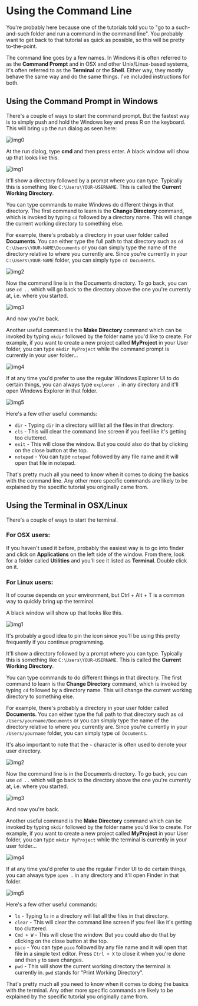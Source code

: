 # Using the Command Line

You're probably here because one of the tutorials told you to "go to a such-and-such folder and run a command in the command line". You probably want to get back to that tutorial as quick as possible, so this will be pretty to-the-point.

The command line goes by a few names. In Windows it is often referred to as the **Command Prompt** and in 
OSX and other Unix/Linux-based systems, it's often referred to as the **Terminal** or the **Shell**. 
Either way, they mostly behave the same way and do the same things. 
I've included instructions for both.

## Using the Command Prompt in Windows

There's a couple of ways to start the command prompt. 
But the fastest way is to simply push and hold the Windows key and press R on the keyboard. 
This will bring up the run dialog as seen here:

![img0](./images/windows0.png)

At the run dialog, type **cmd** and then press enter. A black window will show up that looks like this.

![img1](./images/windows1.png)

It'll show a directory followed by a prompt where you can type. Typically this is something like `C:\Users\YOUR-USERNAME`. This is called the **Current Working Directory**. 

You can type commands to make Windows do different things in that directory. 
The first command to learn is the **Change Directory** command, which is invoked by typing `cd` followed by a directory name. 
This will change the current working directory to something else. 

For example, there's probably a directory in your user folder called **Documents**. 
You can either type the full path to that directory such as `cd C:\Users\YOUR-NAME\Documents` or you can simply type the name of the directory relative to where you currently are.
Since you're currently in your `C:\Users\YOUR-NAME` folder, you can simply type `cd Documents`.

![img2](./images/windows2.png)

Now the command line is in the Documents directory. 
To go back, you can use `cd ..` which will go back to the directory above the one you're
currently at, i.e. where you started.

![img3](./images/windows3.png)

And now you're back.

Another useful command is the **Make Directory** command which can be invoked by typing `mkdir` followed by the folder name you'd like to create.
For example, if you want to create a new project called **MyProject** in your User folder, you can type `mkdir MyProject` while the command prompt is currently in your user folder...

![img4](./images/windows4.png)

If at any time you'd prefer to use the regular Windows Explorer UI to do certain things, you can always type `explorer .` in any directory and it'll open Windows Explorer in that folder.

![img5](./images/windows5.png)

Here's a few other useful commands:

* `dir` - Typing `dir` in a directory will list all the files in that directory. 
* `cls` - This will clear the command line screen if you feel like it's getting too cluttered.
* `exit` - This will close the window. But you could also do that by clicking on the close button at the top.
* `notepad` - You can type `notepad` followed by any file name and it will open that file in notepad.

That's pretty much all you need to know when it comes to doing the basics with the command line. 
Any other more specific commands are likely to be explained by the specific tutorial you originally came from. 

## Using the Terminal in OSX/Linux

There's a couple of ways to start the terminal. 

### For OSX users:
If you haven't used it before, probably the easiest way is to go into finder and click on **Applications** on 
the left side of the window. From there, look for a folder called **Utilities** and you'll see it listed as **Terminal**.
Double click on it. 

### For Linux users:
It of course depends on your environment, but Ctrl + Alt + T is a common way to quickly bring up the terminal.

A black window will show up that looks like this.

![img1](./images/osx1.png)

It's probably a good idea to pin the icon since you'll be using this pretty frequently if you continue programming. 

It'll show a directory followed by a prompt where you can type. Typically this is something like `C:\Users\YOUR-USERNAME`. This is called the **Current Working Directory**. 

You can type commands to do different things in that directory. 
The first command to learn is the **Change Directory** command, which is invoked by typing `cd` followed by a directory name. 
This will change the current working directory to something else. 

For example, there's probably a directory in your user folder called **Documents**. 
You can either type the full path to that directory such as `cd /Users/yourname/Documents` or you can simply type the name of the directory relative to where you currently are.
Since you're currently in your `/Users/yourname` folder, you can simply type `cd Documents`.

It's also important to note that the `~` character is often used to denote your user directory.

![img2](./images/osx2.png)

Now the command line is in the Documents directory. 
To go back, you can use `cd ..` which will go back to the directory above the one you're
currently at, i.e. where you started.

![img3](./images/osx3.png)

And now you're back.

Another useful command is the **Make Directory** command which can be invoked by typing `mkdir` followed by the folder name you'd like to create.
For example, if you want to create a new project called **MyProject** in your User folder, you can type `mkdir MyProject` while the terminal is currently in your user folder...

![img4](./images/osx4.png)

If at any time you'd prefer to use the regular Finder UI to do certain things, you can always type `open .` in any directory and it'll open Finder in that folder.

![img5](./images/osx5.png)

Here's a few other useful commands:

* `ls` - Typing `ls` in a directory will list all the files in that directory. 
* `clear` - This will clear the command line screen if you feel like it's getting too cluttered.
* `Cmd + W` - This will close the window. But you could also do that by clicking on the close button at the top.
* `pico` - You can type `pico` followed by any file name and it will open that file in a simple text editor. Press `Ctrl + X` to close it when you're done and then `y` to save changes.
* `pwd` - This will show the current working directory the terminal is currently in. `pwd` stands for "Print Working Directory".

That's pretty much all you need to know when it comes to doing the basics with the terminal. 
Any other more specific commands are likely to be explained by the specific tutorial you originally came from. 

